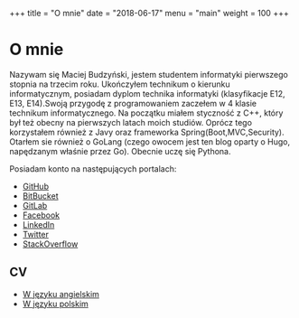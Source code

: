 +++
title = "O mnie"
date = "2018-06-17"
menu = "main"
weight = 100
+++

# O mnie

Nazywam się Maciej Budzyński, jestem studentem informatyki pierwszego 
stopnia na trzecim roku. Ukończyłem technikum o kierunku informatycznym,
posiadam dyplom technika informatyki (klasyfikacje E12, E13, E14).Swoją 
przygodę z programowaniem zaczełem w 4 klasie technikum informatycznego.
Na początku miałem styczność z C++, który był też obecny na pierwszych 
latach moich studiów. Oprócz tego korzystałem również z Javy oraz frameworka
Spring(Boot,MVC,Security). Otarłem sie również o GoLang (czego owocem 
jest ten blog oparty o Hugo, napędzanym właśnie przez Go). Obecnie uczę
się Pythona.

Posiadam konto na następujących portalach:

* [GitHub](https://github.com/BudzynskiMaciej)
* [BitBucket](https://bitbucket.org/BudzynskiMaciej/)
* [GitLab](https://gitlab.com/BudzynskiMaciej)
* [Facebook](https://www.facebook.com/maciej.budzynski1)
* [LinkedIn](https://www.linkedin.com/in/maciej-budzyński-206811127/)
* [Twitter](https://twitter.com/BudynLBN)
* [StackOverflow](https://stackoverflow.com/users/6785124/maciej-budzyński)

## CV

* [W języku angielskim](https://blog.budzynskimaciej.pl/pdf/ENGMaciejBudzynskiCV.pdf)
* [W języku polskim](https://blog.budzynskimaciej.pl/pdf/MaciejBudzynskiCV.pdf)